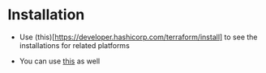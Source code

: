 # Installation

- Use (this)[https://developer.hashicorp.com/terraform/install] to see the installations for related platforms

- You can use [this](https://www.google.com/search?q=how+to+install+terraform+in+windows&oq=how+to+install+terraform+in+windows&gs_lcrp=EgZjaHJvbWUyBggAEEUYOTIMCAEQABhDGIAEGIoFMgcIAhAAGIAEMgcIAxAAGIAEMgcIBBAAGIAEMgcIBRAAGIAEMgcIBhAAGIAEMgcIBxAAGIAEMgcICBAAGIAEMgcICRAAGIAE0gEINzAyNmowajeoAgCwAgA&sourceid=chrome&ie=UTF-8) as well